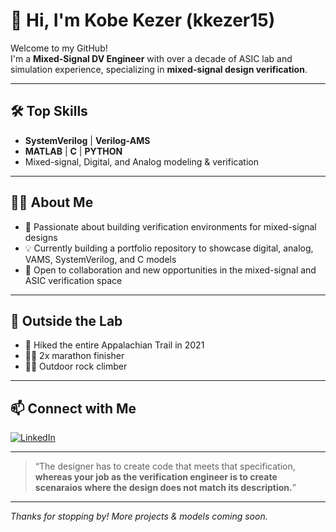 # 👋 Hi, I'm Kobe Kezer (kkezer15)

Welcome to my GitHub!  
I'm a **Mixed-Signal DV Engineer** with over a decade of ASIC lab and simulation experience, specializing in **mixed-signal design verification**.

---

## 🛠️ Top Skills

- **SystemVerilog** | **Verilog-AMS**
- **MATLAB** | **C** | **PYTHON**
- Mixed-signal, Digital, and Analog modeling & verification

---

## 👨‍💻 About Me

- 🔬 Passionate about building verification environments for mixed-signal designs
- 💡 Currently building a portfolio repository to showcase digital, analog, VAMS, SystemVerilog, and C models
- 🤝 Open to collaboration and new opportunities in the mixed-signal and ASIC verification space

---

## 🌄 Outside the Lab

- 🥾 Hiked the entire Appalachian Trail in 2021
- 🏃‍♂️ 2x marathon finisher
- 🧗‍♂️ Outdoor rock climber

---

## 📫 Connect with Me

[![LinkedIn](https://img.shields.io/badge/LinkedIn-Kobe%20Kezer-blue?logo=linkedin)](https://www.linkedin.com/in/kobe-kezer/)

---

> “The designer has to create code that meets that specification, **whereas your job as the verification engineer is to create scenaraios where the design does not match its description.**”

---

_Thanks for stopping by! More projects & models coming soon._
